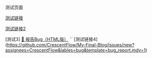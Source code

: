 测试页面

[测试链接](https://github.com/CrescentFlow/My-Final-Blog/issues/new?assignees=CrescentFlow&lables=bug&template=bug_report.md)

[测试链接2](https://github.com/CrescentFlow/My-Final-Blog/issues/new?assignees=CrescentFlow&lables=bug&template=bug_report.mdv=1)


[测试3]
<a href="https://github.com/CrescentFlow/My-Final-Blog/issues/new?assignees=CrescentFlow&labels=bug&template=bug_report.md" target="_blank">🐛 报告Bug（HTML版）</a>
``
[测试链接4]
(https://github.com/CrescentFlow/My-Final-Blog/issues/new?assignees=CrescentFlow&lables=bug&template=bug_report.mdv=1)
```